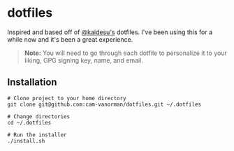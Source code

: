 # dotfiles
Inspired and based off of [@kaidesu's](https://github.com/kaidesu/dotfiles) dotfiles. I've been using this for a while now and it's been a great experience.

> **Note:** You will need to go through each dotfile to personalize it to your liking, GPG signing key, name, and email.


## Installation
```
# Clone project to your home directory
git clone git@github.com:cam-vanorman/dotfiles.git ~/.dotfiles

# Change directories
cd ~/.dotfiles

# Run the installer
./install.sh
```